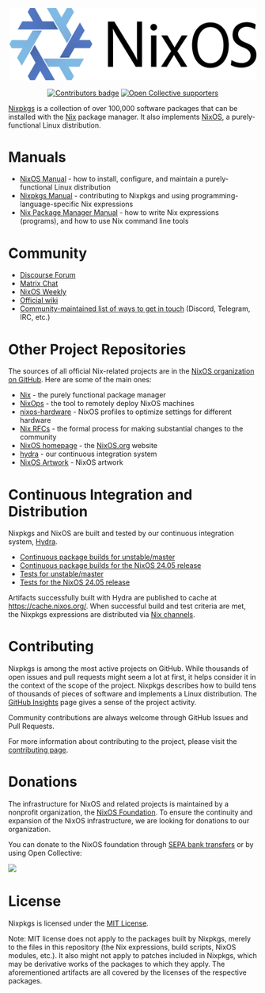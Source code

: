 <p align="center">
  <a href="https://nixos.org">
    <picture>
      <source media="(prefers-color-scheme: light)" srcset="https://raw.githubusercontent.com/NixOS/nixos-homepage/main/public/logo/nixos-hires.png">
      <source media="(prefers-color-scheme: dark)" srcset="https://raw.githubusercontent.com/NixOS/nixos-artwork/master/logo/nixos-white.png">
      <img src="https://raw.githubusercontent.com/NixOS/nixos-homepage/main/public/logo/nixos-hires.png" width="500px" alt="NixOS logo">
    </picture>
  </a>
</p>


<p align="center">
  <a href="CONTRIBUTING.md"><img src="https://img.shields.io/github/contributors-anon/NixOS/nixpkgs" alt="Contributors badge" /></a>
  <a href="https://opencollective.com/nixos"><img src="https://opencollective.com/nixos/tiers/supporter/badge.svg?label=supporters&color=brightgreen" alt="Open Collective supporters" /></a>
</p>

[Nixpkgs](https://github.com/nixos/nixpkgs) is a collection of over
100,000 software packages that can be installed with the
[Nix](https://nixos.org/nix/) package manager. It also implements
[NixOS](https://nixos.org/nixos/), a purely-functional Linux distribution.

# Manuals

* [NixOS Manual](https://nixos.org/nixos/manual) - how to install, configure, and maintain a purely-functional Linux distribution
* [Nixpkgs Manual](https://nixos.org/nixpkgs/manual/) - contributing to Nixpkgs and using programming-language-specific Nix expressions
* [Nix Package Manager Manual](https://nixos.org/nix/manual) - how to write Nix expressions (programs), and how to use Nix command line tools

# Community

* [Discourse Forum](https://discourse.nixos.org/)
* [Matrix Chat](https://matrix.to/#/#community:nixos.org)
* [NixOS Weekly](https://weekly.nixos.org/)
* [Official wiki](https://wiki.nixos.org/)
* [Community-maintained list of ways to get in touch](https://wiki.nixos.org/wiki/Get_In_Touch#Chat) (Discord, Telegram, IRC, etc.)

# Other Project Repositories

The sources of all official Nix-related projects are in the [NixOS
organization on GitHub](https://github.com/NixOS/). Here are some of
the main ones:


* [Nix](https://github.com/NixOS/nix) - the purely functional package manager
* [NixOps](https://github.com/NixOS/nixops) - the tool to remotely deploy NixOS machines
* [nixos-hardware](https://github.com/NixOS/nixos-hardware) - NixOS profiles to optimize settings for different hardware
* [Nix RFCs](https://github.com/NixOS/rfcs) - the formal process for making substantial changes to the community
* [NixOS homepage](https://github.com/NixOS/nixos-homepage) - the [NixOS.org](https://nixos.org) website
* [hydra](https://github.com/NixOS/hydra) - our continuous integration system
* [NixOS Artwork](https://github.com/NixOS/nixos-artwork) - NixOS artwork

# Continuous Integration and Distribution

Nixpkgs and NixOS are built and tested by our continuous integration
system, [Hydra](https://hydra.nixos.org/).

* [Continuous package builds for unstable/master](https://hydra.nixos.org/jobset/nixos/trunk-combined)
* [Continuous package builds for the NixOS 24.05 release](https://hydra.nixos.org/jobset/nixos/release-24.05)
* [Tests for unstable/master](https://hydra.nixos.org/job/nixos/trunk-combined/tested#tabs-constituents)
* [Tests for the NixOS 24.05 release](https://hydra.nixos.org/job/nixos/release-24.05/tested#tabs-constituents)

Artifacts successfully built with Hydra are published to cache at
https://cache.nixos.org/. When successful build and test criteria are
met, the Nixpkgs expressions are distributed via [Nix
channels](https://nixos.org/manual/nix/stable/package-management/channels.html).

# Contributing

Nixpkgs is among the most active projects on GitHub. While thousands
of open issues and pull requests might seem a lot at first, it helps
consider it in the context of the scope of the project. Nixpkgs
describes how to build tens of thousands of pieces of software and implements a
Linux distribution. The [GitHub Insights](https://github.com/NixOS/nixpkgs/pulse)
page gives a sense of the project activity.

Community contributions are always welcome through GitHub Issues and
Pull Requests.

For more information about contributing to the project, please visit
the [contributing page](CONTRIBUTING.md).

# Donations

The infrastructure for NixOS and related projects is maintained by a
nonprofit organization, the [NixOS
Foundation](https://nixos.org/nixos/foundation.html). To ensure the
continuity and expansion of the NixOS infrastructure, we are looking
for donations to our organization.

You can donate to the NixOS foundation through [SEPA bank
transfers](https://nixos.org/donate.html) or by using Open Collective:

<a href="https://opencollective.com/nixos#support"><img src="https://opencollective.com/nixos/tiers/supporter.svg?width=890" /></a>

# License

Nixpkgs is licensed under the [MIT License](COPYING).

Note: MIT license does not apply to the packages built by Nixpkgs,
merely to the files in this repository (the Nix expressions, build
scripts, NixOS modules, etc.). It also might not apply to patches
included in Nixpkgs, which may be derivative works of the packages to
which they apply. The aforementioned artifacts are all covered by the
licenses of the respective packages.
